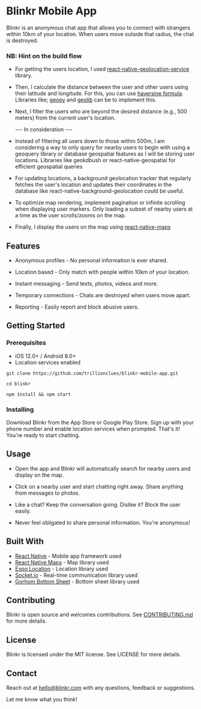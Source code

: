 # Blinkr Mobile App

Blinkr is an anonymous chat app that allows you to connect with strangers within 10km of your location. When users move outside that radius, the chat is destroyed.

### NB: Hint on the build flow

- For getting the users location, I used [react-native-geolocation-service](https://github.com/Agontuk/react-native-geolocation-service) library.

- Then, I calculate the distance between the user and other users using their latitude and longitude. For this, you can use [haversine formula](https://en.wikipedia.org/wiki/Haversine_formula). Libraries like; [geopy](https://github.com/geopy/geopy) and [geolib](https://github.com/manuelbieh/geolib) can be to implement this.

- Next, I filter the users who are beyond the desired distance (e.g., 500 meters) from the current user's location.

  --- In consideration ---

- Instead of filtering all users down to those within 500m, I am considering a way to only query for nearby users to begin with using a geoquery library or database geospatial features as I will be storing user locations. Libraries like geokdbush or react-native-geospatial for efficient geospatial queries

- For updating locations, a background geolocation tracker that regularly fetches the user's location and updates their coordinates in the database like react-native-background-geolocation could be useful.

- To optimize map rendering, implement pagination or infinite scrolling when displaying user markers. Only loading a subset of nearby users at a time as the user scrolls/zooms on the map.

- Finally, I display the users on the map using [react-native-maps](https://github.com/react-native-maps/react-native-maps#customizing-the-map-style)

## Features

- Anonymous profiles - No personal information is ever shared.

- Location based - Only match with people within 10km of your location.

- Instant messaging - Send texts, photos, videos and more.

- Temporary connections - Chats are destroyed when users move apart.

- Reporting - Easily report and block abusive users.

## Getting Started

### Prerequisites

- iOS 12.0+ / Android 8.0+
- Location services enabled

```
git clone https://github.com/trillionclues/blinkr-mobile-app.git
```

```
cd blinkr
```

```
npm install && npm start
```

### Installing

Download Blinkr from the App Store or Google Play Store. Sign up with your phone number and enable location services when prompted. That's it! You're ready to start chatting.

## Usage

- Open the app and Blinkr will automatically search for nearby users and display on the map.

- Click on a nearby user and start chatting right away. Share anything from messages to photos.

- Like a chat? Keep the conversation going. Dislike it? Block the user easily.

- Never feel obligated to share personal information. You're anonymous!

## Built With

- [React Native](https://reactnative.dev/) - Mobile app framework used
- [React Native Maps](https://github.com/react-native-maps/react-native-maps) - Map library used
- [Expo Location](https://docs.expo.io/versions/latest/sdk/location/) - Location library used
- [Socket.io](https://socket.io/) - Real-time communication library used
- [Gorhom Bottom Sheet](https://ui.gorhom.dev/) - Bottom sheet library used

## Contributing

Blinkr is open source and welcomes contributions. See [CONTRIBUTING.md](CONTRIBUTING.md) for more details.

## License

Blinkr is licensed under the MIT license. See LICENSE for more details.

## Contact

Reach out at hello@blinkr.com with any questions, feedback or suggestions.

Let me know what you think!
